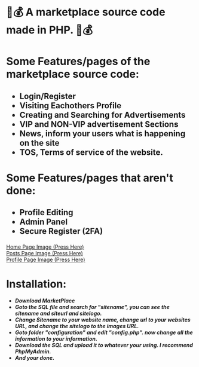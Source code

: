 <h1>🛒💰 A marketplace source code made in PHP. 🛒💰</h1>

<h1>Some Features/pages of the marketplace source code:</h1>
<h2>
  <ul>
    <li>Login/Register</li>
    <li>Visiting Eachothers Profile</li>
    <li>Creating and Searching for Advertisements</li>
     <li>VIP and NON-VIP advertisement Sections</li>
    <li>News, inform your users what is happening on the site</li>
    <li>TOS, Terms of service of the website.</li>
  </ul>
</h2>

<h1>Some Features/pages that aren't done:</h1>
<h2>
  <ul>
    <li>Profile Editing</li>
    <li>Admin Panel</li>
    <li>Secure Register (2FA)</li>
  </ul>
</h2>


<a href="https://media.discordapp.net/attachments/1171107959296770110/1185742907886551101/image.png?ex=6590b823&is=657e4323&hm=506e9cdefc5d5f5957f7fd854bf0a5e716dad2ce727728cd2e214a99fdf3ffd9&=&format=webp&quality=lossless&width=1387&height=675">Home Page Image (Press Here)</a>
<br>
<a href="https://media.discordapp.net/attachments/1171107959296770110/1185743097120956467/image.png?ex=6590b850&is=657e4350&hm=096edcaccd8773f8ea2fcdc131a1ad38985eea6da1927b6fedec8066c21fdf58&=&format=webp&quality=lossless&width=1384&height=675">Posts Page Image (Press Here)</a>
<br>
<a href="https://media.discordapp.net/attachments/1171107959296770110/1185743293724758066/image.png?ex=6590b87f&is=657e437f&hm=5155239465432f5fa4a428e3de5720f98a602fd636d55088fcc22386a8be32f0&=&format=webp&quality=lossless&width=1378&height=673">Profile Page Image (Press Here)</a>


<h1>Installation:</h1>
<h5>
    <ul>
      <li>Download MarketPlace</li>
      <li>Goto the SQL file and search for "sitename", you can see the sitename and siteurl and sitelogo.</li>
      <li>Change Sitename to your website name, change url to your websites URL, and change the sitelogo to the images URL.</li>
      <li>Goto folder "configuration" and edit "config.php". now change all the information to your information. </li>
      <li>Download the SQL and upload it to whatever your using. I recommend PhpMyAdmin.</li>
      <li>And your done.</li>
  </ul>
</h5>

